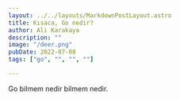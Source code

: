 ```yaml
---
layout: ../../layouts/MarkdownPostLayout.astro
title: Kısaca, Go nedir?
author: Ali Karakaya
description: ""
image: "/deer.png"
pubDate: 2022-07-08
tags: ["go", "", "", ""]

---
```


Go bilmem nedir bilmem nedir.